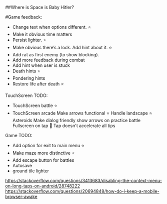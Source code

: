 ##Where is Space is Baby Hitler?




#Game feedback:

- Change text when options different. ⭐
- Make it obvious time matters
- Persist lighter. ⭐
- Make obvious there’s a lock. Add hint about it. ⭐
- Add rat as first enemy (to show blocking).
- Add more feedback during combat
- Add hint when user is stuck
- Death hints ⭐
- Pondering hints
- Restore life after death ⭐

TouchScreen TODO:

- TouchScreen battle ⭐
- TouchScreen arcade
Make arrows functional ⭐
Handle landscape ⭐
Asteroids
Make dialog friendly
show arrows on practice battle
Fullscreen on tap
🐞 Tap doesn't accelerate all tips




Game TODO:

- Add option for exit to main menu ⭐
- Make maze more distinctive  ⭐
- Add escape button for battles
- Autosave
- ground tile lighter



https://stackoverflow.com/questions/3413683/disabling-the-context-menu-on-long-taps-on-android/28748222
https://stackoverflow.com/questions/20694848/how-do-i-keep-a-mobile-browser-awake
